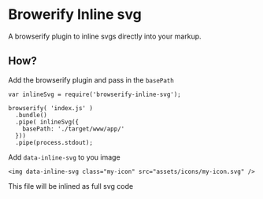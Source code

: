 # Browerify Inline svg

A browserify plugin to inline svgs directly into your markup.


## How?

Add the browserify plugin and pass in the `basePath`

    var inlineSvg = require('browserify-inline-svg');

    browserify( 'index.js' )
      .bundle()
      .pipe( inlineSvg({
        basePath: './target/www/app/'
      }))
      .pipe(process.stdout);

Add `data-inline-svg` to you image

    <img data-inline-svg class="my-icon" src="assets/icons/my-icon.svg" />

This file will be inlined as full svg code
